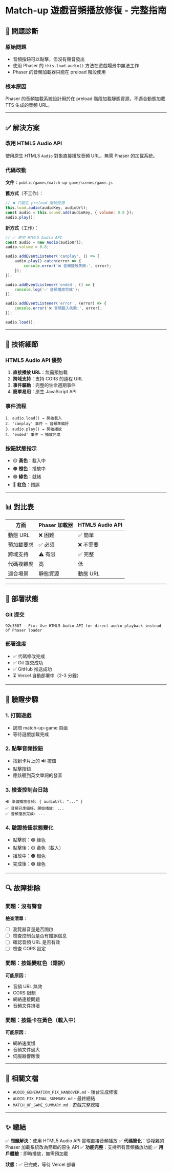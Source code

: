 # Match-up 遊戲音頻播放修復 - 完整指南

## 🎯 問題診斷

### 原始問題
- 音頻按鈕可以點擊，但沒有聲音發出
- 使用 Phaser 的 `this.load.audio()` 方法在遊戲場景中無法工作
- Phaser 的音頻加載器只能在 preload 階段使用

### 根本原因
Phaser 的音頻加載系統設計用於在 preload 階段加載靜態資源，不適合動態加載 TTS 生成的音頻 URL。

---

## ✅ 解決方案

### 改用 HTML5 Audio API
使用原生 HTML5 `Audio` 對象直接播放音頻 URL，無需 Phaser 的加載系統。

### 代碼改動

**文件**：`public/games/match-up-game/scenes/game.js`

**舊方式**（不工作）：
```javascript
// ❌ 只能在 preload 階段使用
this.load.audio(audioKey, audioUrl);
const audio = this.sound.add(audioKey, { volume: 0.8 });
audio.play();
```

**新方式**（工作）：
```javascript
// ✅ 使用 HTML5 Audio API
const audio = new Audio(audioUrl);
audio.volume = 0.8;

audio.addEventListener('canplay', () => {
    audio.play().catch(error => {
        console.error('❌ 音頻播放失敗:', error);
    });
});

audio.addEventListener('ended', () => {
    console.log('✅ 音頻播放完成');
});

audio.addEventListener('error', (error) => {
    console.error('❌ 音頻載入失敗:', error);
});

audio.load();
```

---

## 🔧 技術細節

### HTML5 Audio API 優勢
1. **直接播放 URL**：無需預加載
2. **跨域支持**：支持 CORS 的遠程 URL
3. **事件驅動**：完整的生命週期事件
4. **簡單易用**：原生 JavaScript API

### 事件流程
```
1. audio.load() → 開始載入
2. 'canplay' 事件 → 音頻準備好
3. audio.play() → 開始播放
4. 'ended' 事件 → 播放完成
```

### 按鈕狀態指示
- 🟡 **黃色**：載入中
- 🟠 **橙色**：播放中
- 🟢 **綠色**：就緒
- 🔴 **紅色**：錯誤

---

## 📊 對比表

| 方面 | Phaser 加載器 | HTML5 Audio API |
|------|-------------|-----------------|
| 動態 URL | ❌ 困難 | ✅ 簡單 |
| 預加載要求 | ✅ 必須 | ❌ 不需要 |
| 跨域支持 | ⚠️ 有限 | ✅ 完整 |
| 代碼複雜度 | 高 | 低 |
| 適合場景 | 靜態資源 | 動態 URL |

---

## 🚀 部署狀態

### Git 提交
```
92c3507 - Fix: Use HTML5 Audio API for direct audio playback instead of Phaser loader
```

### 部署進度
- ✅ 代碼修改完成
- ✅ Git 提交成功
- ✅ GitHub 推送成功
- ⏳ Vercel 自動部署中（2-3 分鐘）

---

## 🧪 驗證步驟

### 1. 打開遊戲
- 訪問 match-up-game 頁面
- 等待遊戲加載完成

### 2. 點擊音頻按鈕
- 找到卡片上的 🔊 按鈕
- 點擊按鈕
- 應該聽到英文單詞的發音

### 3. 檢查控制台日誌
```
🔊 準備播放音頻: { audioUrl: "..." }
✅ 音頻已準備好，開始播放: ...
✅ 音頻播放完成: ...
```

### 4. 驗證按鈕狀態變化
- 點擊前：🟢 綠色
- 點擊後：🟡 黃色（載入）
- 播放中：🟠 橙色
- 完成後：🟢 綠色

---

## 🔍 故障排除

### 問題：沒有聲音
**檢查清單**：
- [ ] 瀏覽器音量是否開啟
- [ ] 檢查控制台是否有錯誤信息
- [ ] 確認音頻 URL 是否有效
- [ ] 檢查 CORS 設定

### 問題：按鈕變紅色（錯誤）
**可能原因**：
- 音頻 URL 無效
- CORS 限制
- 網絡連接問題
- 音頻文件損壞

### 問題：按鈕卡在黃色（載入中）
**可能原因**：
- 網絡速度慢
- 音頻文件過大
- 伺服器響應慢

---

## 📝 相關文檔

- `AUDIO_GENERATION_FIX_HANDOVER.md` - 後台生成修復
- `AUDIO_FIX_FINAL_SUMMARY.md` - 最終總結
- `MATCH_UP_GAME_SUMMARY.md` - 遊戲完整總結

---

## ✨ 總結

✅ **問題解決**：使用 HTML5 Audio API 實現直接音頻播放
✅ **代碼簡化**：從複雜的 Phaser 加載系統改為簡單的原生 API
✅ **功能完整**：支持所有音頻播放功能
✅ **用戶體驗**：即時播放，無需預加載

**狀態**：✅ 已完成，等待 Vercel 部署

